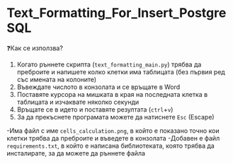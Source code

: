 # Text_Formatting_For_Insert_PostgreSQL

❓Как се използва?
1. Когато ръннете скрипта (`text_formatting_main.py`) трябва да преброите и напишете колко клетки има таблицата (без първия ред със имената на колоните)
2. Въвеждате числото в конзолата и се връщате в Word
3. Поставяте курсора на мишката в края на последната клетка в таблицата и изчаквате няколко секунди
4. Връщате се в идето и поставяте резултата (`ctrl`+`v`)
5. За да прекъснете програмата можете да натиснете `Esc` (Escape)

-Има файл с име `cells_calculation.png`, в който е показано точно кои клетки трябва да преброите и въведете в конзолата
-Добавен е файл `requirements.txt`, в който е написана библиотеката, която трябва да инсталирате, за да можете да ръннете файла
